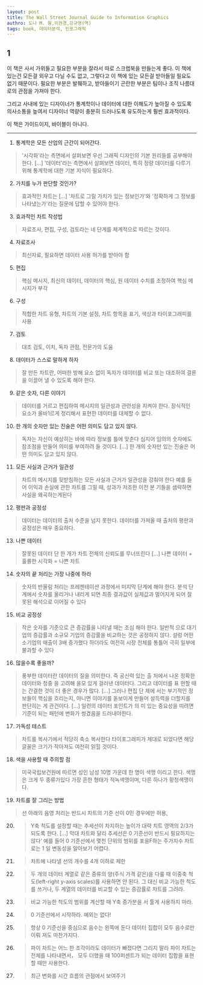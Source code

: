 ```yaml
---
layout: post
title: The Wall Street Journal Guide to Information Graphics
authro: 도나 M. 웡,이현경,강규영(역)
tags: book, 데이터분석, 인포그래픽
---
```


## 1
이 책은 사서 가위들고 필요한 부분을 잘라서 따로 스크랩북을 만들는게 좋다. 이 책에 있는건 모든걸 외우고 다닐 수도 없고, 그렇다고 이 책에 있는 모든걸 받아들일 필요도 없기 때문이다. 필요한 부분은 발췌하고, 받아들이기 곤란한 부분은 팀이나 조직 나름대로의 관점을 가져야 한다. 

그리고 사내에 있는 디자이너가 통계학이나 데이터에 대한 이해도가 높아질 수 있도록 의사소통을 높여서 디자이너 역량이 충분히 드러나도록 유도하는게 훨씬 효과적이다. 

이 책은 가이드이지, 바이블이 아니다.


-----

1. 통계학은 모든 산업의 근간이 되어간다.
> '시각화'라는 측면에서 살펴보면 우선 그래픽 디자인의 기본 원리들를 공부해야 한다. [...] '데이터'라는 측면에서 살펴보면 데이터, 특히 정량 데이터를 다루기 위해 통계학에 대한 기본 지식이 필요하다.

2. 가치를 누가 판단할 것인가?
> 효과적인 차트는 [...] '차트로 그릴 가치가 있는 정보인가'와 '정확하게 그 정보를 나타냈는가'라는 질문에 답할 수 있어야 한다.

3. 효과적인 차트 작성법
> 자료조사, 편집, 구성, 검토라는 네 단계를 체계적으로 따르는 것이다.

4. 자료조사
> 최신자료, 필요하면 데이터 사용 허가를 받아야 함

5. 편집
> 핵심 메시지, 최신의 데이터, 데이터의 핵심, 원 데이터 수치를 조정하여 핵심 메시지가 부각

6. 구성
> 적합한 차트 유형, 차트의 기본 설정, 차트 항목을 표기, 색상과 타이포그래피를 사용

7. 검토
> 대조 검토, 이치, 독자 관점, 전문가의 도움

8. 데이터가 스스로 말하게 하자
> 잘 만든 차트란, 어떠한 방해 요소 없이 독자가 데이터를 비교 또는 대조하여 결론을 이끌어 낼 수 있도록 해야 한다.

9. 같은 숫자, 다른 이야기
> 데이터를 거르고 편집하여 메시지의 일관성과 관련성을 지켜야 한다. 장식적인 요소가 올바1르게 정리해서 표현한 데이터를 대체할 수 없다.

10. 한 개의 숫자만 있는 진술은 어떤 의미도 담고 있지 않다.
> 독자는 자신이 예상히는 바에 따라 정보를 틀에 맞춘다 심지어 임의의 숫자에도 참조점을 만들어 의미를 부여하려 들 것이다. [...] 한 개의 숫자만 있는 진술은 어떤 의미도 담고 있지 않다.

11. 모든 사실과 근거가 일관성
> 차트의 메시지를 뒷받침하는 모든 사실과 근거가 일관성을 강춰야 한다 예를 들어 이익과 손실에 관한 차트를 그밀 때, 성과가 저조한 이전 분 기들을 샘략하면 사실을 왜곡하는게된다

12. 평판과 공정성
> 데이터는 데이터의 출처 수준을 넘지 못한다. 데이터를 가져올 때 출처의 평판과 공정성은 매우 중요하다.

13. 나쁜 데이터
> 잘못된 데이터 단 한 개가 차트 전체의 신뢰도를 무너뜨린다 [...] 나쁜 데이터 + 훌륭한 시각화 = 나쁜 차트

14. 숫자의 끝 처리는 가장 나중에 하라
> 숫자의 반올림 처리는 프레젠테이션 과정에서 미지막 단계에 해야 한다. 분석 단계에서 숫자를 올리거나 내리게 되면 최종 결과값이 실제값과 멀어지게 되어 잘못된 해석으로 이어질 수 있다

15. 비교 공정성
> 작은 숫자를 기준으로 큰 증감률을 나타낼 때는 조심 해야 한다. 일반적 으로 대기업의 증감률과 소규모 기업의 증감률을 비교하는 것은 공정하지 않다. 설렁 어떤 소기업의 매출이 3배 증가했다 하더라도 여전히 시장 전체를 통틀어 극히 일부에 불과할 수 있다

16. 많을수록 좋을까?
> 풍부한 데이터란 데이터의 질을 의미한다. 즉 공신력 있는 출 처에서 나온 정확한 데이터와 청중 을 고려해 을모 있게 걸러낸 데이터다. 그리고 데이터를 표 현할 때는 간결한 것이 더 좋은 경우가 많다. [...] 그러나 편집 단 제에 서는 부기적인 정보들이 핵심을 흐리는지, 아니면 이야기를 돋보이게 만들어 설득력을 더할지를 판단히는 게 관건이다. [...] 일련의 데이터 포인트가 의 미 있는 중요성을 띠려면 기준이 되는 패턴에 변화가 썽겼음을 드러내야한다.

17. 가독성 테스트
> 차트를 복사기에서 적당히 축소 복사한다 타이포그래피가 제대로 되었다면 해당 글꼴은 크기가 작아져도 여전히 읽힐 것이다.

18. 색을 사용할 때 주의할 점
> 미국국립보건원에 따르면 성인 남성 10명 가운데 한 명이 색맹 이리고 한다. 색맹은 크게 두 종류가있다 가장 흔한 형태가 적녹색맹이며, 다른 하나가 황청색맹이다.

19. 차트를 잘 그리는 방법
> 선 아래의 음영 처리는 반드시 차트의 기준
선이 0민 경우에만 허용, 

20. > Y축 척도를 설정할 때는 추세선이 차지하는 높이가 대략 치트 영역의 2/3가 되도록 한다. [...] 막대 차트와 달리 추세선은 0 기준선이 반드시 필요하지는 않다‘ 예를 들어 0 기준선에서 몇천 단위의 범위를 포을F하는 주가지수 차트로는 1 일 변동성을 알아보기 어렵다.

21. > 차트에 나타낼 선의 개수를 4개 이하로 제한

22. > 두 개의 데이터 계열로 같은 증류의 양(주식 가격 같은)을 다룰 때 이중축 척도(left-right y-axis scales)를 사용하면 안 된다. 그 대신 비교 가능한 척도를 쓰거나, 두 계열의 데이터를 비교할 수 있는 증감률로 차트를 그려라.

23. > 비교 가능한 척도의 범위를 계산할 때 Y축 증가분을 서 툴게 사용하지 마라.

24. > 0 기준선에서 시작하라. 예외는 없다!

25. > 항상 0 기준선을 중심으로 음수는 왼쪽에 둔다 데이터 집합이 모두 음수로만 이뤄 져도 마찬가지다.

26. > 파이 차트는 어느 한 조각이라도 데이터가 빠졌다면 그리지 말라 파이 차트는 전체를 나타내면서， 모두 더했을 때 100퍼센트가 되는 데이터 집합을 표현할 때만 사용한다.

27. > 최근 변화를 시간 흐름의 관점에서 보여주기




